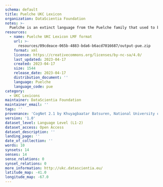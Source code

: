 ```yaml
---
schema: default
title: Puelche UKC Lexicon
organization: DataScientia Foundation
notes: >-
  Puelche is an extinct language from the Puelche family that used to be spoken in South America. The UKC Lexicon of Puelche is represented as a lexico-semantic network. It consists of words, word senses, synsets, as well as sense-level and synset-level relationships
resources:
  - name: Puelche UKC Lexicon LMF format
    url: >-
      resources/09cdeace-065b-4883-bda6-b6acd7016687/output-pue.zip
    format: xml
    license: https://creativecommons.org/licenses/by-nc-sa/4.0/
    last_updated: 2023-04-17
    created: 2023-04-17
    size: 1544
    release_date: 2023-04-17
    distribution_document: ''
    language: Puelche
    language_code: pue
category:
  - UKC Lexicons
maintainer: DataScientia Foundation
maintainer_email: ''
tags: ''
provenance: 'CogNet 2.1 by Khuyagbaatar Batsuren, National University of Mongolia (http://cognet.ukc.disi.unitn.it); Native Languages of the Americas 2021.11. by Laura Redish and Orrin Lewis (http://www.native-languages.org); Princeton WordNet 2.1 by Princeton University (https://wordnet.princeton.edu)'
version: '1.0'
dataset_level: Language Level (L1-2)
dataset_access: Open Access
dataset_description: ''
landing_page: ''
date_of_collection: ''
words: 10
synsets: 14
senses: 14
sense_relations: 0
synset_relations: 0
more_information: http://ukc.datascientia.eu/
latitude_map: -41.0
longitude_map: -67.0
---
```


